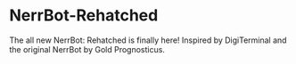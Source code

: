 # NerrBot-Rehatched
The all new NerrBot: Rehatched is finally here! Inspired by DigiTerminal and the original NerrBot by Gold Prognosticus.
